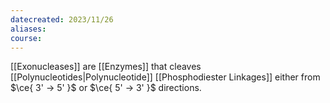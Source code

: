 ```yaml
---
datecreated: 2023/11/26
aliases: 
course:
---
```

[[Exonucleases]] are [[Enzymes]] that cleaves [[Polynucleotides|Polynucleotide]] [[Phosphodiester Linkages]] either from $\ce{ 3' -> 5' }$ or $\ce{ 5' -> 3' }$ directions.